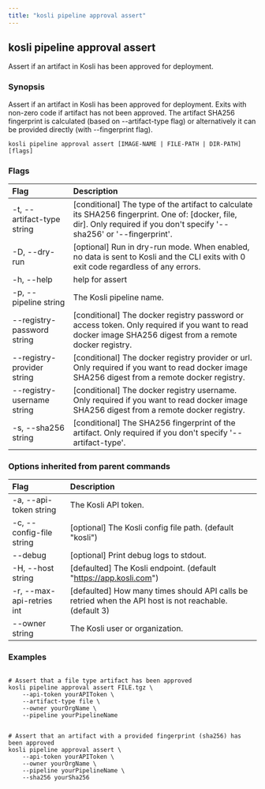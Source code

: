 ```yaml
---
title: "kosli pipeline approval assert"
---
```


## kosli pipeline approval assert

Assert if an artifact in Kosli has been approved for deployment.

### Synopsis

Assert if an artifact in Kosli has been approved for deployment.
Exits with non-zero code if artifact has not been approved.
The artifact SHA256 fingerprint is calculated (based on --artifact-type flag) or alternatively it can be provided directly (with --fingerprint flag).

```shell
kosli pipeline approval assert [IMAGE-NAME | FILE-PATH | DIR-PATH] [flags]
```

### Flags
| Flag | Description |
| :--- | :--- |
|    -t, --artifact-type string  |  [conditional] The type of the artifact to calculate its SHA256 fingerprint. One of: [docker, file, dir]. Only required if you don't specify '--sha256' or '--fingerprint'.  |
|    -D, --dry-run  |  [optional] Run in dry-run mode. When enabled, no data is sent to Kosli and the CLI exits with 0 exit code regardless of any errors.  |
|    -h, --help  |  help for assert  |
|    -p, --pipeline string  |  The Kosli pipeline name.  |
|        --registry-password string  |  [conditional] The docker registry password or access token. Only required if you want to read docker image SHA256 digest from a remote docker registry.  |
|        --registry-provider string  |  [conditional] The docker registry provider or url. Only required if you want to read docker image SHA256 digest from a remote docker registry.  |
|        --registry-username string  |  [conditional] The docker registry username. Only required if you want to read docker image SHA256 digest from a remote docker registry.  |
|    -s, --sha256 string  |  [conditional] The SHA256 fingerprint of the artifact. Only required if you don't specify '--artifact-type'.  |


### Options inherited from parent commands
| Flag | Description |
| :--- | :--- |
|    -a, --api-token string  |  The Kosli API token.  |
|    -c, --config-file string  |  [optional] The Kosli config file path. (default "kosli")  |
|        --debug  |  [optional] Print debug logs to stdout.  |
|    -H, --host string  |  [defaulted] The Kosli endpoint. (default "https://app.kosli.com")  |
|    -r, --max-api-retries int  |  [defaulted] How many times should API calls be retried when the API host is not reachable. (default 3)  |
|        --owner string  |  The Kosli user or organization.  |


### Examples

```shell

# Assert that a file type artifact has been approved
kosli pipeline approval assert FILE.tgz \
	--api-token yourAPIToken \
	--artifact-type file \
	--owner yourOrgName \
	--pipeline yourPipelineName 


# Assert that an artifact with a provided fingerprint (sha256) has been approved
kosli pipeline approval assert \
	--api-token yourAPIToken \
	--owner yourOrgName \
	--pipeline yourPipelineName \
	--sha256 yourSha256

```


